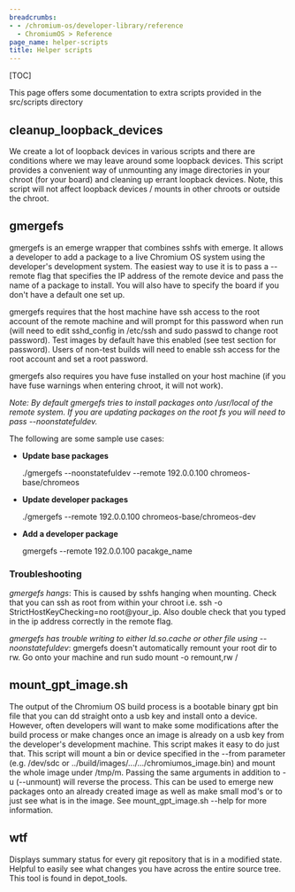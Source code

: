 ```yaml
---
breadcrumbs:
- - /chromium-os/developer-library/reference
  - ChromiumOS > Reference
page_name: helper-scripts
title: Helper scripts
---
```


[TOC]

This page offers some documentation to extra scripts provided in the src/scripts
directory

## cleanup_loopback_devices

We create a lot of loopback devices in various scripts and there are conditions
where we may leave around some loopback devices. This script provides a
convenient way of unmounting any image directories in your chroot (for your
board) and cleaning up errant loopback devices. Note, this script will not
affect loopback devices / mounts in other chroots or outside the chroot.

## gmergefs

gmergefs is an emerge wrapper that combines sshfs with emerge. It allows a
developer to add a package to a live Chromium OS system using the developer's
development system. The easiest way to use it is to pass a --remote flag that
specifies the IP address of the remote device and pass the name of a package to
install. You will also have to specify the board if you don't have a default one
set up.

gmergefs requires that the host machine have ssh access to the root account of
the remote machine and will prompt for this password when run (will need to edit
sshd_config in /etc/ssh and sudo passwd to change root password). Test images by
default have this enabled (see test section for password). Users of non-test
builds will need to enable ssh access for the root account and set a root
password.

gmergefs also requires you have fuse installed on your host machine (if you have
fuse warnings when entering chroot, it will not work).

*Note: By default gmergefs tries to install packages onto /usr/local of the
remote system. If you are updating packages on the root fs you will need to pass
--noonstatefuldev.*

The following are some sample use cases:

*   **Update base packages**

    ./gmergefs --noonstatefuldev --remote 192.0.0.100 chromeos-base/chromeos

*   **Update developer packages**

    ./gmergefs --remote 192.0.0.100 chromeos-base/chromeos-dev

*   **Add a developer package**

    gmergefs --remote 192.0.0.100 pacakge_name

### Troubleshooting

*gmergefs hangs*: This is caused by sshfs hanging when mounting. Check that you
can ssh as root from within your chroot i.e. ssh -o StrictHostKeyChecking=no
root@your_ip. Also double check that you typed in the ip address correctly in
the remote flag.

*gmergefs has trouble writing to either ld.so.cache or other file using
--noonstatefuldev*: gmergefs doesn't automatically remount your root dir to rw.
Go onto your machine and run sudo mount -o remount,rw /

## mount_gpt_image.sh

The output of the Chromium OS build process is a bootable binary gpt bin file
that you can dd straight onto a usb key and install onto a device. However,
often developers will want to make some modifications after the build process or
make changes once an image is already on a usb key from the developer's
development machine. This script makes it easy to do just that. This script will
mount a bin or device specified in the --from parameter (e.g. /dev/sdc or
../build/images/.../.../chromiumos_image.bin) and mount the whole image under
/tmp/m. Passing the same arguments in addition to -u (--unmount) will reverse
the process. This can be used to emerge new packages onto an already created
image as well as make small mod's or to just see what is in the image. See
mount_gpt_image.sh --help for more information.

## wtf

Displays summary status for every git repository that is in a modified state.
Helpful to easily see what changes you have across the entire source tree. This
tool is found in depot_tools.

